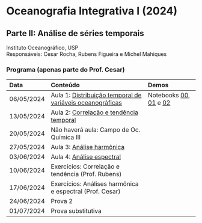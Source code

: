 # Oceanografia Integrativa I (2024)
## Parte II: Análise de séries temporais
Instituto Oceanográfico, USP</br>
Responsáveis: Cesar Rocha, Rubens Figueira e Michel Mahiques

### Programa (apenas parte do Prof. Cesar)
| Data          | Conteúdo                              | Demos |
|:--------------------------|:---------------------------------|:--------------|
|  06/05/2024   |  Aula 1: [Distribuição temporal de variáveis oceanográficas](slides/)       |   Notebooks [00](code/00_NivelDoMar_Cananeia.ipynb), [01](code/01_CO2Atmosferico_ManuaLoa.ipynb) e [02](code/02_VelocidadeFundeioWOCE-W333.ipynb)        |
|  13/05/2024   |  Aula 2: [Correlação e tendência temporal](slides/)       |           |
|  20/05/2024   |  Não haverá aula: Campo de Oc. Química III       |           |
|  27/05/2024   |  Aula 3: [Análise harmônica](slides/)       |           |
|  03/06/2024   |  Aula 4: [Análise espectral](slides/)       |           |
|  10/06/2024   |  Exercícios: Correlação e tendência (Prof. Rubens)       |           |
|  17/06/2024   |  Exercícios: Análises harmônica e espectral (Prof. Cesar)      |           |
|  24/06/2024   |  Prova 2         |           |
|  01/07/2024   |  Prova substitutiva         |           |

